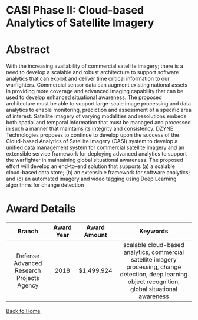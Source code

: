 
CASI Phase II: Cloud-based Analytics of Satellite Imagery
=========================================================

# Abstract


With the increasing availability of commercial satellite imagery; there is a need to develop a scalable and robust architecture to support software analytics that can exploit and deliver time critical information to our warfighters. Commercial sensor data can augment existing national assets in providing more coverage and advanced imaging capability that can be used to develop enhanced situational awareness. The proposed architecture must be able to support large-scale image processing and data analytics to enable monitoring, prediction and assessment of a specific area of interest. Satellite imagery of varying modalities and resolutions embeds both spatial and temporal information that must be managed and processed in such a manner that maintains its integrity and consistency. DZYNE Technologies proposes to continue to develop upon the success of the Cloud-based Analytics of Satellite Imagery (CASI) system to develop a unified data management system for commercial satellite imagery and an extensible service framework for deploying advanced analytics to support the warfighter in maintaining global situational awareness. The proposed effort will develop an end-to-end solution that supports (a) a scalable cloud-based data store; (b) an extensible framework for software analytics; and (c) an automated imagery and video tagging using Deep Learning algorithms for change detection  

# Award Details

|Branch|Award Year|Award Amount|Keywords|
| :---: | :---: | :---: | :---: |
|Defense Advanced Research Projects Agency|2018|$1,499,924|scalable cloud-based analytics, commercial satellite imagery processing, change detection, deep learning object recognition, global situational awareness|
  
  


[Back to Home](https://github.com/chrischow/dod_sbir_awards/CC/#1215)